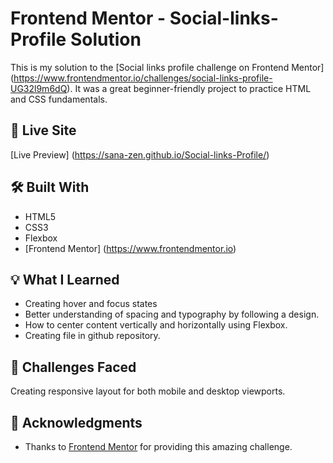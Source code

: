 # Frontend Mentor - Social-links-Profile Solution

This is my solution to the [Social links profile challenge on Frontend Mentor] (https://www.frontendmentor.io/challenges/social-links-profile-UG32l9m6dQ).  It was a great beginner-friendly project to practice HTML and CSS fundamentals.


## 🚀 Live Site

[Live Preview] (https://sana-zen.github.io/Social-links-Profile/)

## 🛠️ Built With

- HTML5
- CSS3
- Flexbox
- [Frontend Mentor] (https://www.frontendmentor.io)

##  💡 What I Learned

- Creating hover and focus states
- Better understanding of spacing and typography by following a design. 
- How to center content vertically and horizontally using Flexbox.
- Creating file in github repository.

## 🤔 Challenges Faced

Creating responsive layout for both mobile and desktop viewports.

## 🙌 Acknowledgments

- Thanks to [Frontend Mentor](https://www.frontendmentor.io) for providing this amazing challenge.



